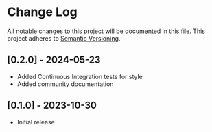 Change Log
==========
All notable changes to this project will be documented in this file.
This project adheres to [Semantic Versioning](https://semver.org/).

[0.2.0] - 2024-05-23
--------------------
* Added Continuous Integration tests for style
* Added community documentation

[0.1.0] - 2023-10-30
--------------------
* Initial release

